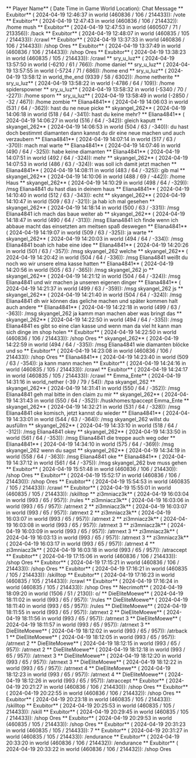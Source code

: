 ** Player Name** ( Date  Time in  Game World Location):  Chat Message
** Exubitor** ( 2024-04-19  12:46:37 in  world (460836 / 106 / 214433)): /vote
** Exubitor** ( 2024-04-19  12:47:43 in  world (460836 / 106 / 214432)): /home mush
** Exubitor** ( 2024-04-19  12:47:53 in  world (460507 / 71 / 213356)): /back
** Exubitor** ( 2024-04-19  12:48:07 in  world (460835 / 105 / 214433)): /crawl
** Exubitor** ( 2024-04-19  13:37:33 in  world (460836 / 106 / 214433)): /shop Ores
** Exubitor** ( 2024-04-19  13:37:49 in  world (460836 / 106 / 214433)): /shop Ores
** Exubitor** ( 2024-04-19  13:38:23 in  world (460835 / 105 / 214433)): /crawl
** sry_u_luz** ( 2024-04-19  13:57:50 in  world (-6210 / 61 / 766)): /home daniel
** sry_u_luz** ( 2024-04-19  13:57:55 in  world (-5724 / 71 / 686)): /home end
** sry_u_luz** ( 2024-04-19  13:58:12 in  world_the_end (9339 / 58 / 6302)): /home netherite
** sry_u_luz** ( 2024-04-19  13:58:22 in  world (-4786 / 64 / 109)): /home spiderspowner
** sry_u_luz** ( 2024-04-19  13:58:32 in  world (-5340 / 70 / -227)): /home sporn
** sry_u_luz** ( 2024-04-19  13:58:49 in  world (-2850 / -32 / 467)): /home zombie
** Eliana4841** ( 2024-04-19  14:06:03 in  world (531 / 64 / -362)): hast du ne neue picke
** skyangel_262** ( 2024-04-19  14:06:18 in  world (518 / 64 / -341)): hast du keine mehr?
** Eliana4841** ( 2024-04-19  14:06:27 in  world (516 / 64 / -342)): gleich kaputt
** skyangel_262** ( 2024-04-19  14:06:53 in  world (504 / 63 / -340)): du hast doch bestimmt diamanten dann kannst du dir eine neue machen und auch verzaubern
** Eliana4841** ( 2024-04-19  14:07:14 in  world (517 / 63 / -370)): mach mal warte
** Eliana4841** ( 2024-04-19  14:07:46 in  world (490 / 64 / -325)): habe keine diamanten
** Eliana4841** ( 2024-04-19  14:07:51 in  world (492 / 64 / -324)): mehr
** skyangel_262** ( 2024-04-19  14:07:53 in  world (486 / 63 / -324)): was soll ich damit jetzt machen
** Eliana4841** ( 2024-04-19  14:08:11 in  world (483 / 64 / -325)): gib mal
** skyangel_262** ( 2024-04-19  14:10:06 in  world (488 / 69 / -442)): /home Haus
** skyangel_262** ( 2024-04-19  14:10:29 in  world (498 / 64 / -329)): /msg Eliana4841 du hast dias in deinem haus
** Eliana4841** ( 2024-04-19  14:10:40 in  world (512 / 63 / -343)): echt
** skyangel_262** ( 2024-04-19  14:10:47 in  world (509 / 63 / -321)): ja hab ich mal gesehen
** skyangel_262** ( 2024-04-19  14:18:14 in  world (500 / 63 / -331)): /msg Eliana4841 ich mach das baue weiter ab
** skyangel_262** ( 2024-04-19  14:18:47 in  world (490 / 64 / -313)): /msg Eliana4841 ich finde wenn ich abbaue macht das einsetzten am meitsen spaß deswegen
** Eliana4841** ( 2024-04-19  14:19:07 in  world (509 / 63 / -325)): ja warte
** skyangel_262** ( 2024-04-19  14:20:03 in  world (494 / 64 / -334)): /msg Eliana4841 boah ich habe eine idee
** Eliana4841** ( 2024-04-19  14:20:26 in  world (501 / 63 / -357)): /msg skyangel_262 welche
** skyangel_262** ( 2024-04-19  14:20:42 in  world (504 / 64 / -336)): /msg Eliana4841 weißt du noch wo wir unsere elma kasse hatten
** Eliana4841** ( 2024-04-19  14:20:56 in  world (505 / 63 / -365)): /msg skyangel_262 jo
** skyangel_262** ( 2024-04-19  14:21:12 in  world (504 / 64 / -324)): /msg Eliana4841 und wir machen ja unseren eigenen dinger
** Eliana4841** ( 2024-04-19  14:21:37 in  world (499 / 63 / -359)): /msg skyangel_262 js
** skyangel_262** ( 2024-04-19  14:21:40 in  world (504 / 64 / -324)): /msg Eliana4841 dh wir können das geliche machen und später kommen halt auch andere
** Eliana4841** ( 2024-04-19  14:22:18 in  world (499 / 63 / -363)): /msg skyangel_262 ja kamm man machen aber was bringt das
** skyangel_262** ( 2024-04-19  14:22:50 in  world (494 / 64 / -335)): /msg Eliana4841 es gibt so eine clan kasse und wenn man da viel ht kann man sich dinge im shop holen
** Exubitor** ( 2024-04-19  14:22:50 in  world (460836 / 106 / 214433)): /shop Ores
** skyangel_262** ( 2024-04-19  14:22:59 in  world (494 / 64 / -335)): /msg Eliana4841 wie diamanten blöcke und so
** Exubitor** ( 2024-04-19  14:23:08 in  world (460836 / 106 / 214433)): /shop Ores
** Eliana4841** ( 2024-04-19  14:23:40 in  world (509 / 63 / -354)): ja kann mann machen
** Exubitor** ( 2024-04-19  14:24:16 in  world (460835 / 105 / 214433)): /crawl
** Exubitor** ( 2024-04-19  14:24:17 in  world (460835 / 105 / 214433)): /crawl
** Emma_Ente** ( 2024-04-19  14:31:16 in  world_nether (-39 / 79 / 54)): /tpa skyangel_262
** skyangel_262** ( 2024-04-19  14:31:41 in  world (550 / 64 / -352)): /msg Eliana4841 geh mal bitte in den claim zu mir
** skyangel_262** ( 2024-04-19  14:31:43 in  world (550 / 64 / -352)): /huskhomes:tpaccept Emma_Ente
** skyangel_262** ( 2024-04-19  14:32:21 in  world (531 / 64 / -328)): /msg Eliana4841 oke komisch, jetzt kannst du wieder
** Eliana4841** ( 2024-04-19  14:33:01 in  world (544 / 63 / -364)): /msg skyangel_262 willst du ausfüllrn
** skyangel_262** ( 2024-04-19  14:33:10 in  world (518 / 64 / -312)): /msg Eliana4841 okey
** skyangel_262** ( 2024-04-19  14:33:50 in  world (561 / 64 / -353)): /msg Eliana4841 die treppe auch weg oder
** Eliana4841** ( 2024-04-19  14:34:10 in  world (575 / 64 / -369)): /msg skyangel_262 wenn du sagst
** skyangel_262** ( 2024-04-19  14:34:19 in  world (558 / 64 / -363)): /msg Eliana4841 oke
** Eliana4841** ( 2024-04-19  14:37:12 in  world (561 / 64 / -375)): /msg skyangel_262 bve muss gehen
** Exubitor** ( 2024-04-19  15:51:48 in  world (460836 / 106 / 214430)): /shop Ores
** Exubitor** ( 2024-04-19  15:52:17 in  world (460836 / 106 / 214430)): /shop Ores
** Exubitor** ( 2024-04-19  15:54:53 in  world (460835 / 105 / 214433)): /crawl
** Exubitor** ( 2024-04-19  15:55:01 in  world (460835 / 105 / 214433)): /skilltop
** zi3mniacz3k** ( 2024-04-19  16:03:04 in  world (993 / 65 / 957)): /rules
** zi3mniacz3k** ( 2024-04-19  16:03:06 in  world (993 / 65 / 957)): /atrnext 2
** zi3mniacz3k** ( 2024-04-19  16:03:07 in  world (993 / 65 / 957)): /atrnext 2
** zi3mniacz3k** ( 2024-04-19  16:03:07 in  world (993 / 65 / 957)): /atrnext 2
** zi3mniacz3k** ( 2024-04-19  16:03:08 in  world (993 / 65 / 957)): /atrnext 3
** zi3mniacz3k** ( 2024-04-19  16:03:09 in  world (993 / 65 / 957)): /atrnext 3
** zi3mniacz3k** ( 2024-04-19  16:03:13 in  world (993 / 65 / 957)): /atrnext 3
** zi3mniacz3k** ( 2024-04-19  16:03:17 in  world (993 / 65 / 957)): /atrnext 4
** zi3mniacz3k** ( 2024-04-19  16:03:18 in  world (993 / 65 / 957)): /atraccept
** Exubitor** ( 2024-04-19  17:15:06 in  world (460836 / 106 / 214433)): /shop Ores
** Exubitor** ( 2024-04-19  17:15:21 in  world (460836 / 106 / 214433)): /shop Ores
** Exubitor** ( 2024-04-19  17:16:21 in  world (460835 / 105 / 214433)): /skilltop
** Exubitor** ( 2024-04-19  17:16:23 in  world (460835 / 105 / 214433)): /crawl
** Exubitor** ( 2024-04-19  17:16:24 in  world (460835 / 105 / 214433)): /shop Ores
** Necrimoft** ( 2024-04-19  18:09:20 in  world (1506 / 51 / 2130)): o/
** DieEliteMoewe** ( 2024-04-19  18:11:02 in  world (993 / 65 / 957)): '/rules
** DieEliteMoewe** ( 2024-04-19  18:11:40 in  world (993 / 65 / 957)): /rules
** DieEliteMoewe** ( 2024-04-19  18:11:55 in  world (993 / 65 / 957)): /atrnext 2
** DieEliteMoewe** ( 2024-04-19  18:11:56 in  world (993 / 65 / 957)): /atrnext 3
** DieEliteMoewe** ( 2024-04-19  18:11:57 in  world (993 / 65 / 957)): /atrnext 3
** DieEliteMoewe** ( 2024-04-19  18:12:02 in  world (993 / 65 / 957)): /atrback 1
** DieEliteMoewe** ( 2024-04-19  18:12:05 in  world (993 / 65 / 957)): /atrnext 2
** DieEliteMoewe** ( 2024-04-19  18:12:15 in  world (993 / 65 / 957)): /atrnext 2
** DieEliteMoewe** ( 2024-04-19  18:12:18 in  world (993 / 65 / 957)): /atrnext 3
** DieEliteMoewe** ( 2024-04-19  18:12:20 in  world (993 / 65 / 957)): /atrnext 3
** DieEliteMoewe** ( 2024-04-19  18:12:22 in  world (993 / 65 / 957)): /atrnext 4
** DieEliteMoewe** ( 2024-04-19  18:12:23 in  world (993 / 65 / 957)): /atrnext 4
** DieEliteMoewe** ( 2024-04-19  18:12:26 in  world (993 / 65 / 957)): /atraccept
** Exubitor** ( 2024-04-19  20:21:27 in  world (460836 / 106 / 214430)): /shop Ores
** Exubitor** ( 2024-04-19  20:22:55 in  world (460836 / 106 / 214432)): /shop Ores
** Exubitor** ( 2024-04-19  20:23:18 in  world (460835 / 105 / 214433)): /skilltop
** Exubitor** ( 2024-04-19  20:25:53 in  world (460835 / 105 / 214433)): /skill
** Exubitor** ( 2024-04-19  20:29:45 in  world (460835 / 105 / 214433)): /shop Ores
** Exubitor** ( 2024-04-19  20:29:53 in  world (460835 / 105 / 214433)): /shop Ores
** Exubitor** ( 2024-04-19  20:31:23 in  world (460835 / 105 / 214433)): 7
** Exubitor** ( 2024-04-19  20:31:27 in  world (460835 / 105 / 214433)): /endurance
** Exubitor** ( 2024-04-19  20:33:20 in  world (460836 / 106 / 214432)): /endurance
** Exubitor** ( 2024-04-19  20:33:22 in  world (460836 / 106 / 214432)): /shop Ores
